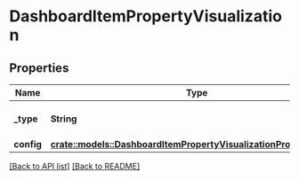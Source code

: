 # DashboardItemPropertyVisualization

## Properties

Name | Type | Description | Notes
------------ | ------------- | ------------- | -------------
**_type** | **String** | The type of visualization to display.  | 
**config** | [**crate::models::DashboardItemPropertyVisualizationPropertyConfig**](DashboardItemPropertyVisualizationPropertyConfig.md) |  | 

[[Back to API list]](../README.md#documentation-for-api-endpoints) [[Back to README]](../README.md)


